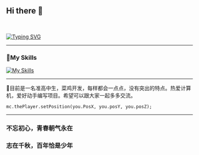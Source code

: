 ## Hi there 👋
<br />

[![Typing SVG](https://readme-typing-svg.demolab.com?font=Fira+Code&size=25&duration=3000&pause=1000&random=false&width=435&lines=I'm+LaoShui;A+Chinese+high+school+student)](https://git.io/typing-svg)

---

### 🙂My Skills
[![My Skills](https://skillicons.dev/icons?perline=14&i=github,git,bash,cloudflare,vercel,discord,twitter,docker,electron,git,github,githubactions,html,py,pytorch,idea,java,gradle,maven,vscode,ts,js,lua,go,linux,md,mysql,nextjs,nginx,nodejs,planetscale,postman,qt,sqlite,stackoverflow,solidjs,svg,vite,vue,workers,zig,ae,pr,au,ps,ai,net,powershell,regex,wordpress)](https://github.com/laoshuikaixue)

---

🕍目前是一名准高中生，菜鸡开发，每样都会一点点，没有突出的特点。热爱计算机，爱好动手编写项目。希望可以跟大家一起多多交流。

`mc.thePlayer.setPosition(you.PosX, you.posY, you.posZ);`

---

### 不忘初心，青春朝气永在

### 志在千秋，百年恰是少年
